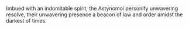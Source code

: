Imbued with an indomitable spirit, the Astynomoi personify unwavering resolve, their unwavering presence a beacon of law and order amidst the darkest of times.
